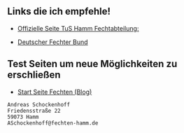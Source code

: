 ## Links die ich empfehle!

* [Offizielle Seite TuS Hamm Fechtabteilung:](https://www.tus59hamm.de/fechten)

* [Deutscher Fechter Bund](http://fechten.org)

## Test Seiten um neue Möglichkeiten zu erschließen

* [Start Seite Fechten (Blog)](https://asc4asc.github.io/fechten-hamm/)

```
Andreas Schockenhoff
Friedensstraße 22
59073 Hamm
ASchockenhoff@fechten-hamm.de
